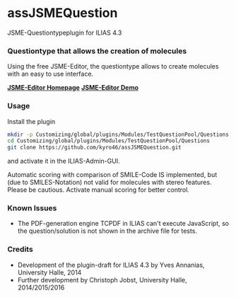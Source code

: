 # assJSMEQuestion
JSME-Questiontypeplugin for ILIAS 4.3

### Questiontype that allows the creation of molecules ###

Using the free JSME-Editor, the questiontype allows to create molecules with an easy to use interface.

[**JSME-Editor Homepage**](http://peter-ertl.com/jsme/)
[**JSME-Editor Demo**](http://peter-ertl.com/jsme/JSME_2014-06-28/JSME.html)

### Usage ###

Install the plugin

```bash
mkdir -p Customizing/global/plugins/Modules/TestQuestionPool/Questions  
cd Customizing/global/plugins/Modules/TestQuestionPool/Questions
git clone https://github.com/kyro46/assJSMEQuestion.git
```

and activate it in the ILIAS-Admin-GUI. 

Automatic scoring with comparison of SMILE-Code IS implemented, but (due to SMILES-Notation) not valid for molecules with stereo features. Please be cautious.
Activate manual scoring for better control.

### Known Issues ###

* The PDF-generation engine TCPDF in ILIAS can't execute JavaScript, so the question/solution is not shown in the archive file for tests.

### Credits ###
* Development of the plugin-draft for ILIAS 4.3 by Yves Annanias, University Halle, 2014
* Further development by Christoph Jobst, University Halle, 2014/2015/2016